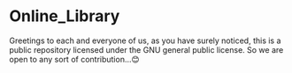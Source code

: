 # Online_Library

Greetings to each and everyone of us, as you have surely noticed, this is a public repository licensed under the GNU general public license. So we are open to any sort of contribution...😊